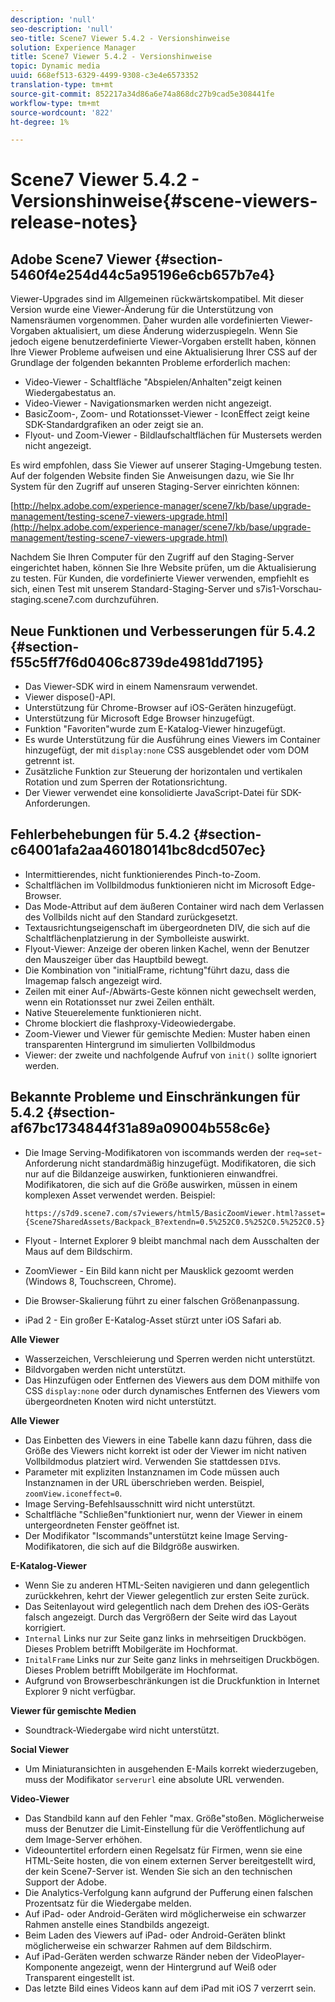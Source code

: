 ```yaml
---
description: 'null'
seo-description: 'null'
seo-title: Scene7 Viewer 5.4.2 - Versionshinweise
solution: Experience Manager
title: Scene7 Viewer 5.4.2 - Versionshinweise
topic: Dynamic media
uuid: 668ef513-6329-4499-9308-c3e4e6573352
translation-type: tm+mt
source-git-commit: 852217a34d86a6e74a868dc27b9cad5e308441fe
workflow-type: tm+mt
source-wordcount: '822'
ht-degree: 1%

---
```



# Scene7 Viewer 5.4.2 - Versionshinweise{#scene-viewers-release-notes}

## Adobe Scene7 Viewer {#section-5460f4e254d44c5a95196e6cb657b7e4}

Viewer-Upgrades sind im Allgemeinen rückwärtskompatibel. Mit dieser Version wurde eine Viewer-Änderung für die Unterstützung von Namensräumen vorgenommen. Daher wurden alle vordefinierten Viewer-Vorgaben aktualisiert, um diese Änderung widerzuspiegeln. Wenn Sie jedoch eigene benutzerdefinierte Viewer-Vorgaben erstellt haben, können Ihre Viewer Probleme aufweisen und eine Aktualisierung Ihrer CSS auf der Grundlage der folgenden bekannten Probleme erforderlich machen:

* Video-Viewer - Schaltfläche &quot;Abspielen/Anhalten&quot;zeigt keinen Wiedergabestatus an.
* Video-Viewer - Navigationsmarken werden nicht angezeigt.
* BasicZoom-, Zoom- und Rotationsset-Viewer - IconEffect zeigt keine SDK-Standardgrafiken an oder zeigt sie an.
* Flyout- und Zoom-Viewer - Bildlaufschaltflächen für Mustersets werden nicht angezeigt.

Es wird empfohlen, dass Sie Viewer auf unserer Staging-Umgebung testen. Auf der folgenden Website finden Sie Anweisungen dazu, wie Sie Ihr System für den Zugriff auf unseren Staging-Server einrichten können:

[http://helpx.adobe.com/experience-manager/scene7/kb/base/upgrade-management/testing-scene7-viewers-upgrade.html](http://helpx.adobe.com/experience-manager/scene7/kb/base/upgrade-management/testing-scene7-viewers-upgrade.html)

Nachdem Sie Ihren Computer für den Zugriff auf den Staging-Server eingerichtet haben, können Sie Ihre Website prüfen, um die Aktualisierung zu testen. Für Kunden, die vordefinierte Viewer verwenden, empfiehlt es sich, einen Test mit unserem Standard-Staging-Server und s7is1-Vorschau-staging.scene7.com durchzuführen.

## Neue Funktionen und Verbesserungen für 5.4.2 {#section-f55c5ff7f6d0406c8739de4981dd7195}

* Das Viewer-SDK wird in einem Namensraum verwendet.
* Viewer dispose()-API.
* Unterstützung für Chrome-Browser auf iOS-Geräten hinzugefügt.
* Unterstützung für Microsoft Edge Browser hinzugefügt.
* Funktion &quot;Favoriten&quot;wurde zum E-Katalog-Viewer hinzugefügt.
* Es wurde Unterstützung für die Ausführung eines Viewers im Container hinzugefügt, der mit `display:none` CSS ausgeblendet oder vom DOM getrennt ist.
* Zusätzliche Funktion zur Steuerung der horizontalen und vertikalen Rotation und zum Sperren der Rotationsrichtung.
* Der Viewer verwendet eine konsolidierte JavaScript-Datei für SDK-Anforderungen.

## Fehlerbehebungen für 5.4.2 {#section-c64001afa2aa460180141bc8dcd507ec}

* Intermittierendes, nicht funktionierendes Pinch-to-Zoom.
* Schaltflächen im Vollbildmodus funktionieren nicht im Microsoft Edge-Browser.
* Das Mode-Attribut auf dem äußeren Container wird nach dem Verlassen des Vollbilds nicht auf den Standard zurückgesetzt.
* Textausrichtungseigenschaft im übergeordneten DIV, die sich auf die Schaltflächenplatzierung in der Symbolleiste auswirkt.
* Flyout-Viewer: Anzeige der oberen linken Kachel, wenn der Benutzer den Mauszeiger über das Hauptbild bewegt.
* Die Kombination von &quot;initialFrame, richtung&quot;führt dazu, dass die Imagemap falsch angezeigt wird.
* Zeilen mit einer Auf-/Abwärts-Geste können nicht gewechselt werden, wenn ein Rotationsset nur zwei Zeilen enthält.
* Native Steuerelemente funktionieren nicht.
* Chrome blockiert die flashproxy-Videowiedergabe.
* Zoom-Viewer und Viewer für gemischte Medien: Muster haben einen transparenten Hintergrund im simulierten Vollbildmodus
* Viewer: der zweite und nachfolgende Aufruf von `init()` sollte ignoriert werden.

## Bekannte Probleme und Einschränkungen für 5.4.2 {#section-af67bc1734844f31a89a09004b558c6e}

* Die Image Serving-Modifikatoren von iscommands werden der `req=set`-Anforderung nicht standardmäßig hinzugefügt. Modifikatoren, die sich nur auf die Bildanzeige auswirken, funktionieren einwandfrei. Modifikatoren, die sich auf die Größe auswirken, müssen in einem komplexen Asset verwendet werden. Beispiel:

   ```
   https://s7d9.scene7.com/s7viewers/html5/BasicZoomViewer.html?asset= {Scene7SharedAssets/Backpack_B?extendn=0.5%252C0.5%252C0.5%252C0.5}
   ```

* Flyout - Internet Explorer 9 bleibt manchmal nach dem Ausschalten der Maus auf dem Bildschirm.
* ZoomViewer - Ein Bild kann nicht per Mausklick gezoomt werden (Windows 8, Touchscreen, Chrome).
* Die Browser-Skalierung führt zu einer falschen Größenanpassung.
* iPad 2 - Ein großer E-Katalog-Asset stürzt unter iOS Safari ab.

**Alle Viewer**

* Wasserzeichen, Verschleierung und Sperren werden nicht unterstützt.
* Bildvorgaben werden nicht unterstützt.
* Das Hinzufügen oder Entfernen des Viewers aus dem DOM mithilfe von CSS `display:none` oder durch dynamisches Entfernen des Viewers vom übergeordneten Knoten wird nicht unterstützt.

**Alle Viewer**

* Das Einbetten des Viewers in eine Tabelle kann dazu führen, dass die Größe des Viewers nicht korrekt ist oder der Viewer im nicht nativen Vollbildmodus platziert wird. Verwenden Sie stattdessen `DIV`s.
* Parameter mit expliziten Instanznamen im Code müssen auch Instanznamen in der URL überschrieben werden. Beispiel, `zoomView.iconeffect=0`.
* Image Serving-Befehlsausschnitt wird nicht unterstützt.
* Schaltfläche &quot;Schließen&quot;funktioniert nur, wenn der Viewer in einem untergeordneten Fenster geöffnet ist.
* Der Modifikator &quot;Iscommands&quot;unterstützt keine Image Serving-Modifikatoren, die sich auf die Bildgröße auswirken.

**E-Katalog-Viewer**

* Wenn Sie zu anderen HTML-Seiten navigieren und dann gelegentlich zurückkehren, kehrt der Viewer gelegentlich zur ersten Seite zurück.
* Das Seitenlayout wird gelegentlich nach dem Drehen des iOS-Geräts falsch angezeigt. Durch das Vergrößern der Seite wird das Layout korrigiert.
* `Internal` Links nur zur Seite ganz links in mehrseitigen Druckbögen. Dieses Problem betrifft Mobilgeräte im Hochformat.
* `InitalFrame` Links nur zur Seite ganz links in mehrseitigen Druckbögen. Dieses Problem betrifft Mobilgeräte im Hochformat.
* Aufgrund von Browserbeschränkungen ist die Druckfunktion in Internet Explorer 9 nicht verfügbar.

**Viewer für gemischte Medien**

* Soundtrack-Wiedergabe wird nicht unterstützt.

**Social Viewer**

* Um Miniaturansichten in ausgehenden E-Mails korrekt wiederzugeben, muss der Modifikator `serverurl` eine absolute URL verwenden.

**Video-Viewer**

* Das Standbild kann auf den Fehler &quot;max. Größe&quot;stoßen. Möglicherweise muss der Benutzer die Limit-Einstellung für die Veröffentlichung auf dem Image-Server erhöhen.
* Videountertitel erfordern einen Regelsatz für Firmen, wenn sie eine HTML-Seite hosten, die von einem externen Server bereitgestellt wird, der kein Scene7-Server ist. Wenden Sie sich an den technischen Support der Adobe.
* Die Analytics-Verfolgung kann aufgrund der Pufferung einen falschen Prozentsatz für die Wiedergabe melden.
* Auf iPad- oder Android-Geräten wird möglicherweise ein schwarzer Rahmen anstelle eines Standbilds angezeigt.
* Beim Laden des Viewers auf iPad- oder Android-Geräten blinkt möglicherweise ein schwarzer Rahmen auf dem Bildschirm.
* Auf iPad-Geräten werden schwarze Ränder neben der VideoPlayer-Komponente angezeigt, wenn der Hintergrund auf Weiß oder Transparent eingestellt ist.
* Das letzte Bild eines Videos kann auf dem iPad mit iOS 7 verzerrt sein.

